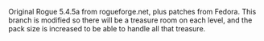 Original Rogue 5.4.5a from rogueforge.net, plus patches from Fedora.
This branch is modified so there will be a treasure room on each level, and the pack size is increased to be able to handle all that treasure.
